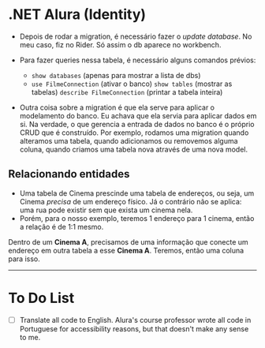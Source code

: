 # .NET Alura (Identity)

- Depois de rodar a migration, é necessário fazer o _update database_. No meu caso, fiz no Rider. Só assim o db aparece no workbench.
- Para fazer queries nessa tabela, é necessário alguns comandos prévios:
  - `show databases` (apenas para mostrar a lista de dbs)
  - `use FilmeConnection` (ativar o banco)
    `show tables` (mostrar as tabelas)
    `describe FilmeConnection` (printar a tabela inteira)

- Outra coisa sobre a migration é que ela serve para aplicar o modelamento do banco. Eu achava que ela servia para aplicar dados em si. Na verdade, o que gerencia a entrada de dados no banco é o próprio CRUD que é construído. Por exemplo, rodamos uma migration quando alteramos uma tabela, quando adicionamos ou removemos alguma coluna, quando criamos uma tabela nova através de uma nova model.

## Relacionando entidades

- Uma tabela de Cinema prescinde uma tabela de endereços, ou seja, um Cinema _precisa_ de um endereço físico. Já o contrário não se aplica: uma rua pode existir sem que exista um cinema nela.
- Porém, para o nosso exemplo, teremos 1 endereço para 1 cinema, então a relação é de 1:1 mesmo.

Dentro de um **Cinema A**, precisamos de uma informação que conecte um endereço em outra tabela a esse **Cinema A**. Teremos, então uma coluna para isso.

---

# To Do List

- [ ] Translate all code to English. Alura's course professor wrote all code in Portuguese for accessibility reasons, but that doesn't make any sense to me.
